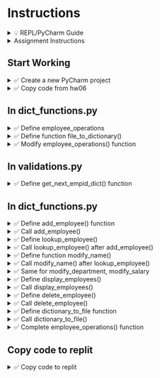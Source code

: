 # Instructions

<details>
  <summary>
    💡 REPL/PyCharm Guide
  </summary>

  - To toggle commenting, highlight the line(s) and press Ctrl + /
  - To move a statement or block of statements one indent to the right, highlight the statement(s)  press Tab
  - To move a statement or block of statements one indent to the left, highlight the statement(s)  press Shift+Tab
  - Avoid using backspaces or spaces to remove or place indents
  - REPL Comments
    - To ask the instructor a code question, highlight the line(s) of code and press Alt + / and type in your question/issue/comment and click on collapse
    - To view comments placed by the instructor click on the comment icon at the end of any highlighted code
    - If your issue is resolved, click on Resolve to remove the comment
</details>


<details>
  <summary>
    Assignment Instructions
  </summary>

- In this assignment we manage employee data using complex dictionary
- Each employee has four data elements - Name, Department, Salary, Email
- That data will be stored in a dictionary with keys name, dept, salary, email
- All such dictionaries for each employee is stored in a dictionary whose keys will be the employee ID we calculate for each employee
</details>


## Start Working

<details>
  <summary>
    ✅ Create a new PyCharm project
  </summary>

  - Create a new PyCharm project in a folder of your choice
  - Create a Python file - main.py
  - Inside the project create a new folder **hw07**
  - Create files dict_functions.py and validations.py
  - Download employees.pkl https://github.com/suchialex/CINS3002-HW07/blob/main/employees.pkl
  - If needed, download suchi_pretty_print https://github.com/suchialex/pretty-print/blob/main/suchi_pretty_print.py
</details>

<details>
  <summary>
    ✅ Copy code from hw06
  </summary>

  - Copy main.py
  - Copy the code in validations.py from HW06
  - Change the import statement in main.py to use dict_functions module
</details>

## In dict_functions.py

<details>
  <summary>
    ✅ Define employee_operations
  </summary>

  - For now place the keyword pass
</details>

<details>
  <summary>
    ✅ Define function file_to_dictionary()
  </summary>
  
  - It accepts no parameters
  - It returns the employees dictionary
  - In the function body,
    - Check if there is any data in employees.pkl inside the hw07 folder
      - if no data, then return an empty dictionary
    - Using context manager, unpickle the contents of the file employees.pkl to a dictionary and store in a variable of your choice
    ⏩ Refer to 9-11
    - Print this dictionary and check contents (you may comment it out after)
    - Return this dictionary
</details>


<details>
  <summary>
    ✅ Modify employee_operations() function
  </summary>
  
  - Call the file_to_dictionary() after the pass statement
  - Print the returned dictionary
  - 📜 Execute your code to check if the dictionary is printed correctly, you may use suchi_print
</details>

## In validations.py

<details>
  <summary>
    ✅ Define get_next_empid_dict() function
  </summary>
  
  Parameters: Dictionary<br>
  Returns: Integer<br>
  Description: This functions finds the max employee ID in the dictionary and adds 1 to it and returns the next employee ID in a integer format<br>

<details>
  <summary>
    🔑 Code Logic:
  </summary>

  - If dictionary is empty, return 1234 (integer, not a string)
  - Get the dictionary keys of the employees dictionary and store in a variable ⏩ Refer to 9-9f
  - Get the max element from that ⏩ Refer to 7-15
  - Add 1 to the max key and return it
</details>

</details>

## In dict_functions.py

<details>
  <summary>
    ✅ Define add_employee() function
  </summary>

Parameters: Dictionary  
Returns: Dictionary  
Description: We add a new employee to the dictionary and return the modified dictionary.

<details>
  <summary>
    🔑 Code Logic:
  </summary> 

  - Employee ID is obtained from function call to get_next_employeeid() 
  - Name is obtained from function calls to validate_first_name() and validate_last_name()  
  - Email is obtained from a function call to generate_email()
  - Department is obtained from a function call to validate_dept()
  - Salary is obtained from a function call to validate_salary()
  - Using all these values create a dictionary named `new_employee` with the  key/value pairs  
  "name" -> Name  
  "dept" -> Department  
  "email" -> Email  
  "salary" -> Salary

  - Now, to the employees dictionary add a new key/value pair
    - key is the calculated employee ID and
    - value is new_employee dictionary
    - ⏩ Refer to 9-4a
  - Print `Added Employee`
  - Return employees dictionary
</details>

</details>


<details>
  <summary>
    ✅ Call add_employee()
  </summary>
  
  - In employee_operations() function, after the file_to_dictionary() call add_employee() by passing employees as the argument
</details>

<details>
  <summary>
    ✅ Define lookup_employee()
  </summary>

  Parameters: Dictionary, Integer - (employee dictionary, employee_id)  
  Returns: Boolean (True if employee is found, False if not found)  
  Description: We check if the employee ID is present in the employee dictionary and if found, print all the available data elements for that employee in a pretty format like this  
Name: Mia Rose  
Department: CINS  
Email: mia@company.com  
Salary: 45000

<details>
  <summary>
    🔑 Code Logic:
  </summary> 

  - Convert the user provided employee ID to integer (this might raise exception if user enteres non-numeric values, so use exception handling)
  - Using in operator check if the employee ID is in the dictionary   ⏩ Refer to 9-6c
  - If yes,
    - print the name, department, email and salary
    - return True
  - Else
    - print `Employee Not Found`
    - return False

🚩 Important: Before you print each data element, make sure that key exists for that employee. ⏩ Refer to 9-6c or use the get method with the second parameter
</details>
</details>

<details>
  <summary>
    ✅ Call lookup_employee() after add_employee()
  </summary>

  - Get user input for the employee ID that needs to be looked up
  - Call lookup_employee with the employees dictionary and the above employee ID as arguments
  - Test your code with the most recently added employee
</details>


<details>
  <summary>
    ✅ Define function modify_name()
  </summary>

  Parameters: Dictionary  
  Returns: Dictionary  
  Description: We use the lookup_employee function to see if the employee ID is present in our employee dictionary, if yes, we get the new name from the user and modify the dictionary appropriately
  
<details>
  <summary>
    🔑 Code Logic:
  </summary>
  
  - Ask user to provide the employee ID to modify name
  - Call the function lookup_employee using employees dictionary and the above employee ID as arguments and store returned value in a variable called found
  - if found is true
    - we ask the user to give us a valid name using a call to the validate_first_name and validate_last_name functions
    - Then we find the appropriate dictionary element and modify it  ⏩ Refer to 9-4a
    - 🚩 Do not forget to change the employee id to integer
    - Print `Name Modified Successfully`
  - Outside if block, return the employees
</details>
</details>


<details>
  <summary>
    ✅ Call modify_name() after lookup_employee()
  </summary>

  - Call modify_name using the employees dictionary as an argument
  - Print the employees dictionary (you may comment it out later)
  - Test your code and make sure employee name is being modified correctly
</details>


<details>
  <summary>
    ✅ Same for modify_department, modify_salary
  </summary>

  - Do the same steps as above for modifying department and salary
</details>


<details>
  <summary>
    ✅ Define display_employees()
  </summary>

  Parameters: Dictionary  
  Returns: None  
  Description: We use a for loop to go over the employee dictionary and print all data elements in a tabular format

<details>
  <summary>
    🔑 Code Logic:
  </summary>

  - Start a for loop to go over the employee dictionary's values
    - Get each data element using the loop variable
    - For example, employee name would be  `<loop_variable>.get("name", "-")`
    - Do the same for other data elements, department, salary, email etc
  - Display all these values in a tabular format
  - You may choose column widths and alignment to fit your data

</details>

</details>


<details>
  <summary>
    ✅ Call  display_employees()
  </summary>

  - Call display_employees() with the employees dictionary as argument
  - Test your code
</details>


<details>
  <summary>
    ✅ Define delete_employee()
  </summary>

  Parameters: Dictionary  
  Returns: Dictionary  
  Description: We use the lookup_employee function to see if the employee ID is present in our employee dictionary, if yes, we delete that employee from the dictionary
  
<details>
  <summary>
    🔑 Code Logic:
  </summary>
  
  - Ask user to provide the employee ID to delete
  - Call the function lookup_employee using employees dictionary and the above employee ID as arguments and store returned value in a variable called found
  - if found is true
    - Delete the appropriate dictionary element  ⏩ Refer to 9-6a
    - 🚩 Do not forget to change the employee id to integer
    - Print `Employee Deleted Successfully`
  - Outside if block, return the employees
</details>
</details>



<details>
  <summary>
    ✅ Call  delete_employee()
  </summary>

  - Call delete_employee() with the employees dictionary as argument
  - Print the employees dictionary to test (you may comment it out later)
</details>


<details>
  <summary>
    ✅ Define dictionary_to_file function
  </summary>

  Parameters: Dictionary  
  Return: None 

  - Pickle the employees dictionary to employees.pkl file in the employees folder  Refer to ⏩ 9-10

</details>

<details>
  <summary>
    ✅ Call  dictionary_to_file()
  </summary>

  - Call dictionary_to_file() passing the employees dictionary as argument
</details>

<details>
  <summary>
    ✅ Complete employee_operations() function
  </summary>

  - Call the file_to_dictionary() function
  - Inside a while loop that runs **until user presses 0**, print menu of options, get user's choice and inside the if-elif-else blocks calls the appropriate functions
  - Outside the while loop call dictionary_to_file() function
</details>


## Copy code to replit

<details>
  <summary>
    ✅ Copy code to replit
  </summary>
  
  - Copy the contents of validations.py and dict_functions.py to replit under folder hw07
  - Comment out the existing import statement and code in main function body
  - Copy and paste the import statement and code from main.py in your PyCharm Project
  - Submit the URL on Canvas assignment
</details>
